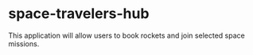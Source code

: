 # space-travelers-hub
This application will allow users to book rockets and join selected space missions.
